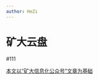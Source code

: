 ```yaml
---
author: HeZi
---
```


# 矿大云盘

#111




[本文以“矿大信息化公众号”文章为基础](https://mp.weixin.qq.com/s?__biz=MzkyNjE2NzY0Mw==&mid=2247489471&idx=3&sn=5139ca830c16e43bb7e972682dc27104&chksm=c3bd20f76575a884e2d00e3b44c9d9c5b1bc71adeebe4d2192ca5e7f4170d3a4be755ef0442f&scene=126&sessionid=1729744780#rd)
